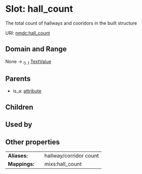 
# Slot: hall_count


The total count of hallways and cooridors in the built structure

URI: [nmdc:hall_count](https://microbiomedata/meta/hall_count)


## Domain and Range

None &#8594;  <sub>0..1</sub> [TextValue](TextValue.md)

## Parents

 *  is_a: [attribute](attribute.md)

## Children


## Used by


## Other properties

|  |  |  |
| --- | --- | --- |
| **Aliases:** | | hallway/corridor count |
| **Mappings:** | | mixs:hall_count |

